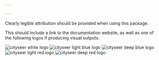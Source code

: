 ```yaml
---

---
```


Clearly legible attribution should be provided when using this package.

This should include a link to the documentation website, as well as one of the following logos if producing visual outputs.

<img src="./images/logos/cityseer_logo_white.png" alt="cityseer white logo" class="centre" style="max-width:500px;">

<img src="./images/logos/cityseer_logo_light_blue.png" alt="cityseer light blue logo" class="centre" style="max-width:500px;">

<img src="./images/logos/cityseer_logo_deep_blue.png" alt="cityseer deep blue logo" class="centre" style="max-width:500px;">

<img src="./images/logos/cityseer_logo_light_red.png" alt="cityseer light red logo" class="centre" style="max-width:500px;">

<img src="./images/logos/cityseer_logo_deep_red.png" alt="cityseer deep red logo" class="centre" style="max-width:500px;">